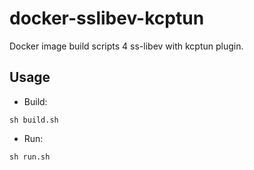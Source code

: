 # docker-sslibev-kcptun
Docker image build scripts 4 ss-libev with kcptun plugin.

## Usage
* Build:
```
sh build.sh
```
* Run:
```
sh run.sh
```